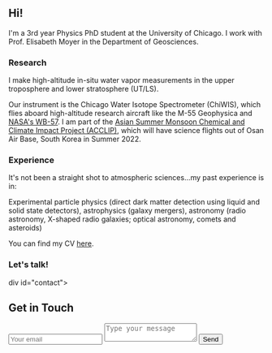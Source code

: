 ## Hi!

I'm a 3rd year Physics PhD student at the University of Chicago. I work with Prof. Elisabeth Moyer in the Department of Geosciences. 

### Research

I make high-altitude in-situ water vapor measurements in the upper troposphere and lower stratosphere (UT/LS).

Our instrument is the Chicago Water Isotope Spectrometer (ChiWIS), which flies aboard high-altitude research aircraft like the M-55 Geophysica and 
[NASA's WB-57](https://airbornescience.nasa.gov/aircraft/WB-57_-_JSC). I am part of the [Asian Summer Monsoon Chemical and Climate Impact Project (ACCLIP)](https://www2.acom.ucar.edu/acclip), which will have science flights out of Osan Air Base, South Korea in Summer 2022.


### Experience
It's not been a straight shot to atmospheric sciences...my past experience is in:

Experimental particle physics (direct dark matter detection using liquid and solid state detectors), astrophysics (galaxy mergers), astronomy (radio astronomy, X-shaped radio galaxies; optical astronomy, comets and asteroids)

You can find my CV [here](https://carlykleinstern.github.io/KleinStern_CV_publish.pdf).


### Let's talk!

div id="contact">
        <h2>Get in Touch</h2>
        <div id="contact-form">
                <form action="https://formspree.io/f/mwkypbvd" method="POST">
                <input type="hidden" name="_subject" value="Contact request from personal website" />
                <input type="email" name="_replyto" placeholder="Your email" required>
                <textarea name="message" placeholder="Type your message" required></textarea>
                <button type="submit">Send</button>
            </form>
        </div>
    </div>

